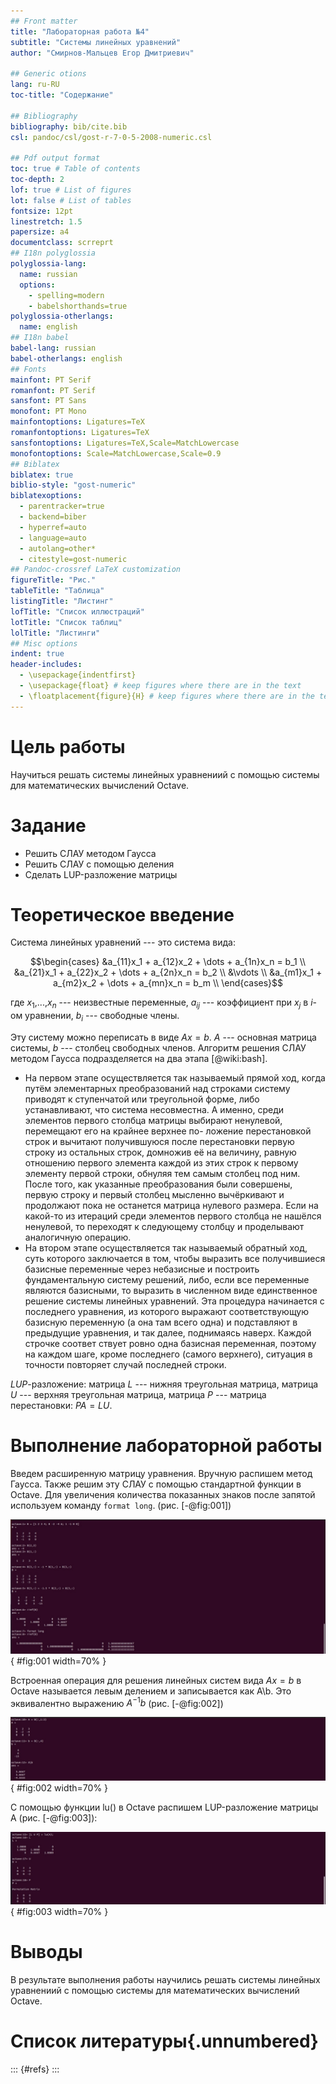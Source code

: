 ```yaml
---
## Front matter
title: "Лабораторная работа №4"
subtitle: "Системы линейных уравнений"
author: "Смирнов-Мальцев Егор Дмитриевич"

## Generic otions
lang: ru-RU
toc-title: "Содержание"

## Bibliography
bibliography: bib/cite.bib
csl: pandoc/csl/gost-r-7-0-5-2008-numeric.csl

## Pdf output format
toc: true # Table of contents
toc-depth: 2
lof: true # List of figures
lot: false # List of tables
fontsize: 12pt
linestretch: 1.5
papersize: a4
documentclass: scrreprt
## I18n polyglossia
polyglossia-lang:
  name: russian
  options:
	- spelling=modern
	- babelshorthands=true
polyglossia-otherlangs:
  name: english
## I18n babel
babel-lang: russian
babel-otherlangs: english
## Fonts
mainfont: PT Serif
romanfont: PT Serif
sansfont: PT Sans
monofont: PT Mono
mainfontoptions: Ligatures=TeX
romanfontoptions: Ligatures=TeX
sansfontoptions: Ligatures=TeX,Scale=MatchLowercase
monofontoptions: Scale=MatchLowercase,Scale=0.9
## Biblatex
biblatex: true
biblio-style: "gost-numeric"
biblatexoptions:
  - parentracker=true
  - backend=biber
  - hyperref=auto
  - language=auto
  - autolang=other*
  - citestyle=gost-numeric
## Pandoc-crossref LaTeX customization
figureTitle: "Рис."
tableTitle: "Таблица"
listingTitle: "Листинг"
lofTitle: "Список иллюстраций"
lotTitle: "Список таблиц"
lolTitle: "Листинги"
## Misc options
indent: true
header-includes:
  - \usepackage{indentfirst}
  - \usepackage{float} # keep figures where there are in the text
  - \floatplacement{figure}{H} # keep figures where there are in the text
---
```


# Цель работы

Научиться решать системы линейных уравнениий с помощью системы для математических вычислений Oсtave.

# Задание

- Решить СЛАУ методом Гаусса
- Решить СЛАУ с помощью деления
- Сделать LUP-разложение матрицы

# Теоретическое введение

Система линейных уравнений --- это система вида:

$$\begin{cases}
&a_{11}x_1 + a_{12}x_2 + \dots + a_{1n}x_n = b_1 \\
&a_{21}x_1 + a_{22}x_2 + \dots + a_{2n}x_n = b_2 \\
&\vdots \\
&a_{m1}x_1 + a_{m2}x_2 + \dots + a_{mn}x_n = b_m \\
\end{cases}$$

где $x_1$,...,$x_n$ --- неизвестные переменные, $a_{ij}$ --- коэффициент при $x_j$ в $i$-ом уравнении, $b_i$ --- свободные члены.

Эту систему можно переписать в виде $Ax=b$. $A$ --- основная матрица системы, $b$ --- столбец свободных членов.
Алгоритм решения СЛАУ методом Гаусса подразделяется на два этапа [@wiki:bash].
- На первом этапе осуществляется так называемый прямой ход, когда путём элементарных преобразований над строками систему приводят к ступенчатой или треугольной
форме, либо устанавливают, что система несовместна. А именно, среди элементов
первого столбца матрицы выбирают ненулевой, перемещают его на крайнее верхнее по-
ложение перестановкой строк и вычитают получившуюся после перестановки первую
строку из остальных строк, домножив её на величину, равную отношению первого
элемента каждой из этих строк к первому элементу первой строки, обнуляя тем самым
столбец под ним. После того, как указанные преобразования были совершены, первую
строку и первый столбец мысленно вычёркивают и продолжают пока не останется
матрица нулевого размера. Если на какой-то из итераций среди элементов первого
столбца не нашёлся ненулевой, то переходят к следующему столбцу и проделывают
аналогичную операцию.
- На втором этапе осуществляется так называемый обратный ход, суть которого заключается в том, чтобы выразить все получившиеся базисные переменные через небазисные и построить фундаментальную систему решений, либо, если все переменные являются базисными, то выразить в численном виде единственное решение системы линейных уравнений. Эта процедура начинается с последнего уравнения, из которого выражают соответствующую базисную переменную (а она там всего одна) и подставляют
в предыдущие уравнения, и так далее, поднимаясь наверх. Каждой строчке соответ
ствует ровно одна базисная переменная, поэтому на каждом шаге, кроме последнего
(самого верхнего), ситуация в точности повторяет случай последней строки.

$LUP$-разложение: матрица $L$ --- нижняя треугольная матрица, матрица $U$ --- верхняя треугольная матрица, матрица $P$ --- матрица перестановки: $PA=LU$.

# Выполнение лабораторной работы

Введем расширенную матрицу уравнения. Вручную распишем метод Гаусса. Также решим эту СЛАУ с помощью стандартной функции в Octave. Для увеличения количества показанных знаков после запятой используем команду `format long`.  (рис. [-@fig:001])

![Метод Гаусса](image/1.jpg){ #fig:001 width=70% }

Встроенная операция для решения линейных систем вида $Ax = b$
в Octave называется левым делением и записывается как A\b. Это эквивалентно выражению $A^{-1}b$ (рис. [-@fig:002])

![Левое деление](image/2.jpg){ #fig:002 width=70% }

С помощью функции lu() в Octave распишем LUP-разложение матрицы A (рис. [-@fig:003]):

![LUP-разложение](image/3.jpg){ #fig:003 width=70% }


# Выводы

В результате выполнения работы научились решать системы линейных уравнениий с помощью системы для математических вычислений Oсtave.

# Список литературы{.unnumbered}

::: {#refs}
:::
